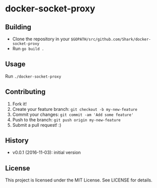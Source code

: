 # docker-socket-proxy

## Building

- Clone the repository in your `$GOPATH/src/github.com/Shark/docker-socket-proxy`
- Run `go build .`

## Usage

Run `./docker-socket-proxy`

## Contributing
1. Fork it!
2. Create your feature branch: `git checkout -b my-new-feature`
3. Commit your changes: `git commit -am 'Add some feature'`
4. Push to the branch: `git push origin my-new-feature`
5. Submit a pull request! :)

## History

- v0.0.1 (2016-11-03): initial version

## License

This project is licensed under the MIT License. See LICENSE for details.
